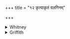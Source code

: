 +++
title = "१२ कृत्याकृतं वलगिनम्"

+++

<details><summary>Whitney</summary>

### Translation
12. The witchcraft-maker, spell-hider, root-possessor, worthy of  
cursing—let Indra smite him with his great deadly weapon; let Agni  
pierce him with a hurled \[arrow\].

### Notes
This verse is found in Ppp. i., where, for **c, d**, is read: *indras tu  
sarvāṅs tāṅ hantu sattvaghnena bhavām iva*.  
  
The last or sixth *anuvāka* contains 5 hymns and 70 verses; the old  
Anukr. says: *ṣaṣṭhe tu navāi ’kā ca parā tu ṣaṣṭhe*. One or two of the  
mss. sum up the Book correctly as 31 hymns, and 376 verses.  
  
With the Book ends also the twelfth *prapāṭhaka*.
</details>

<details><summary>Griffith</summary>

May Indra slay with mighty bolt, may Agni with his missible pierce. The sorcerer who brings the curse, who deals with roots and secret spells.
</details>

